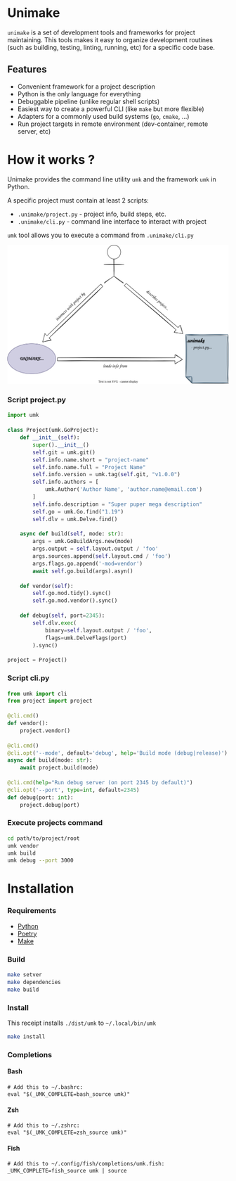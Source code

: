 # Unimake
`unimake` is a set of development tools and frameworks for project maintaining. This tools makes it easy to organize development routines (such as building, testing, linting, running, etc) for a specific code base. 
## Features
- Convenient framework for a project description
- Python is the only language for everything
- Debuggable pipeline (unlike regular shell scripts)
- Easiest way to create a powerful CLI (like `make` but more flexible)
- Adapters for a commonly used build systems (`go`, `cmake`, ...)
- Run project targets in remote environment (dev-container, remote server, etc)
# How it works ?
Unimake provides the command line utility `umk` and the framework `umk` in Python.

A specific project must contain at least 2 scripts:
- `.unimake/project.py` - project info, build steps, etc.
- `.unimake/cli.py` - command line interface to interact with project

`umk` tool allows you to execute a command from `.unimake/cli.py`

![how-unimake-works](docs/diagrams/how-unimake-works.svg)
### Script project.py
```py
import umk 

class Project(umk.GoProject):  
    def __init__(self):  
        super().__init__()  
        self.git = umk.git()
        self.info.name.short = "project-name"
        self.info.name.full = "Project Name"
        self.info.version = umk.tag(self.git, "v1.0.0")
        self.info.authors = [
            umk.Author('Author Name', 'author.name@email.com')
        ]
        self.info.description = "Super puper mega description"  
        self.go = umk.Go.find("1.19")
        self.dlv = umk.Delve.find()
  
    async def build(self, mode: str):
        args = umk.GoBuildArgs.new(mode)  
        args.output = self.layout.output / 'foo'
        args.sources.append(self.layout.cmd / 'foo')
        args.flags.go.append('-mod=vendor')
        await self.go.build(args).asyn()
  
    def vendor(self):
        self.go.mod.tidy().sync()
        self.go.mod.vendor().sync()
  
    def debug(self, port=2345):
        self.dlv.exec(
            binary=self.layout.output / 'foo',
            flags=umk.DelveFlags(port)
        ).sync()
  
project = Project()
```
### Script cli.py

```py
from umk import cli  
from project import project  

@cli.cmd()
def vendor():  
    project.vendor()

@cli.cmd()
@cli.opt('--mode', default='debug', help='Build mode (debug|release)')
async def build(mode: str):
    await project.build(mode)

@cli.cmd(help="Run debug server (on port 2345 by default)")
@cli.opt('--port', type=int, default=2345)  
def debug(port: int):  
    project.debug(port)
```
### Execute projects command
```sh
cd path/to/project/root
umk vendor
umk build
umk debug --port 3000
``` 
# Installation
### Requirements
- [Python](https://www.python.org/)
- [Poetry](https://python-poetry.org/docs/#installation)
- [Make](https://www.gnu.org/software/make/manual/make.html)
### Build
```sh
make setver
make dependencies
make build
```
### Install
This receipt installs `./dist/umk` to `~/.local/bin/umk` 
```sh
make install
``` 
### Completions
#### Bash
```
# Add this to ~/.bashrc:
eval "$(_UMK_COMPLETE=bash_source umk)"
```
#### Zsh
```
# Add this to ~/.zshrc:
eval "$(_UMK_COMPLETE=zsh_source umk)"
```
#### Fish
```
# Add this to ~/.config/fish/completions/umk.fish:
_UMK_COMPLETE=fish_source umk | source
```